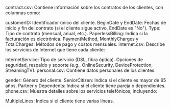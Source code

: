 contract.csv: Contiene información sobre los contratos de los clientes, con columnas como:

customerID: Identificador único del cliente.
BeginDate y EndDate: Fechas de inicio y fin del contrato (si el cliente sigue activo, EndDate es "No").
Type: Tipo de contrato (mensual, anual, etc.).
PaperlessBilling: Indica si la facturación es electrónica.
PaymentMethod, MonthlyCharges y TotalCharges: Métodos de pago y costos mensuales.
internet.csv: Describe los servicios de Internet que tiene cada cliente:

InternetService: Tipo de servicio (DSL, fibra óptica).
Opciones de seguridad, respaldo y soporte (e.g., OnlineSecurity, DeviceProtection, StreamingTV).
personal.csv: Contiene datos personales de los clientes:

gender: Género del cliente.
SeniorCitizen: Indica si el cliente es mayor de 65 años.
Partner y Dependents: Indica si el cliente tiene pareja o dependientes.
phone.csv: Muestra detalles sobre los servicios telefónicos, incluyendo:

MultipleLines: Indica si el cliente tiene varias líneas.